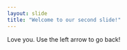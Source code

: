```yaml
---
layout: slide
title: "Welcome to our second slide!"
---
```

Love you.
Use the left arrow to go back!
